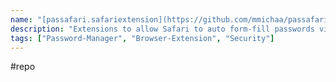 ```yaml
---
name: "[passafari.safariextension](https://github.com/mmichaa/passafari.safariextension)"
description: "Extensions to allow Safari to auto form-fill passwords via KeePassHTTP"
tags: ["Password-Manager", "Browser-Extension", "Security"]
---
```

#repo